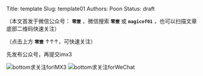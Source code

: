 Title:  template
Slug:  template01
Authors: Poon
Status: draft

（本文首发于微信公众号： **`零壹`** ，微信搜索 **`零壹`** 或 **`magicof01`** ，也可以扫描文章底部二维码快速关注）


（点击上方 **`零壹`** ↑↑↑，可快速关注）


先发布公众号，再提交imx3

![bottom求关注forIMX3](http://www.imx3.com/img/weixin_bi_common/sdr_code_tree_01.png)
![bottom求关注forWeChat](https://mmbiz.qlogo.cn/mmbiz/4nvtcdfOq5YlCGvb34PQjdBC22yOGTOBVC52yRcjkVicxnJ7YcWXQulc8icUB124wxprq0nY4ULiaZffT4P5AGLcg/0?wx_fmt=png)

